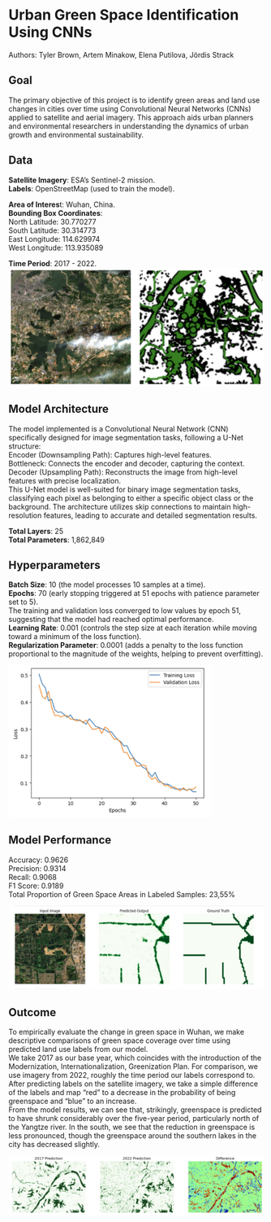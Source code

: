 # Urban Green Space Identification Using CNNs
Authors: Tyler Brown, Artem Minakow, Elena Putilova, Jördis Strack

## Goal

The primary objective of this project is to identify green areas and land use changes in cities over time using Convolutional Neural Networks (CNNs) applied to satellite and aerial imagery. This approach aids urban planners and environmental researchers in understanding the dynamics of urban growth and environmental sustainability.

## Data

**Satellite Imagery**: ESA’s Sentinel-2 mission.  
**Labels**: OpenStreetMap (used to train the model).  

**Area of Interes**t:  Wuhan, China.  
**Bounding Box Coordinates**:  
North Latitude: 30.770277  
South Latitude: 30.314773  
East Longitude: 114.629974  
West Longitude: 113.935089  

**Time Period**: 2017 - 2022.  
<img src="https://github.com/elenaputilova/deep_learning_project/blob/main/images/data.png" alt="map" width="600"/>

## Model Architecture

The model implemented is a Convolutional Neural Network (CNN) specifically designed for image segmentation tasks, following a U-Net structure:  
Encoder (Downsampling Path): Captures high-level features.  
Bottleneck: Connects the encoder and decoder, capturing the context.  
Decoder (Upsampling Path): Reconstructs the image from high-level features with precise localization.  
This U-Net model is well-suited for binary image segmentation tasks, classifying each pixel as belonging to either a specific object class or the background. The architecture utilizes skip connections to maintain high-resolution features, leading to accurate and detailed segmentation results.

**Total Layers**: 25  
**Total Parameters**: 1,862,849  

## Hyperparameters

**Batch Size**: 10 (the model processes 10 samples at a time).  
**Epochs**: 70 (early stopping triggered at 51 epochs with patience parameter set to 5).  
The training and validation loss converged to low values by epoch 51, suggesting that the model had reached optimal performance.  
**Learning Rate**: 0.001 (controls the step size at each iteration while moving toward a minimum of the loss function).  
**Regularization Parameter**: 0.0001 (adds a penalty to the loss function proportional to the magnitude of the weights, helping to prevent overfitting).  

<img src="https://github.com/elenaputilova/deep_learning_project/blob/main/images/train_loss.png" alt="map" width="400"/>

## Model Performance

Accuracy: 0.9626  
Precision: 0.9314  
Recall: 0.9068  
F1 Score: 0.9189  
Total Proportion of Green Space Areas in Labeled Samples: 23,55%

<img src="https://github.com/elenaputilova/deep_learning_project/blob/main/images/performance.png" alt="map" />

## Outcome

To empirically evaluate the change in green space in Wuhan, we make descriptive comparisons of green space coverage over time using predicted land use labels from our model.  
We take 2017 as our base year, which coincides with the introduction of the Modernization, Internationalization, Greenization Plan. For comparison, we use imagery from 2022, roughly the time period our labels correspond to. After predicting labels on the satellite imagery, we take a simple difference of the labels and map “red” to a decrease in the probability of being greenspace and “blue” to an increase.   
From the model results, we can see that, strikingly, greenspace is predicted to have shrunk considerably over the five-year period, particularly north of the Yangtze river. In the south, we see that the reduction in greenspace is less pronounced, though the greenspace around the southern lakes in the city has decreased slightly.   

![map](https://github.com/elenaputilova/deep_learning_project/blob/main/images/change.png) 

